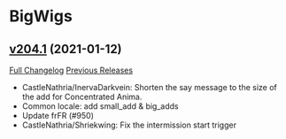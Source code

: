 # BigWigs

## [v204.1](https://github.com/BigWigsMods/BigWigs/tree/v204.1) (2021-01-12)
[Full Changelog](https://github.com/BigWigsMods/BigWigs/compare/v204...v204.1) [Previous Releases](https://github.com/BigWigsMods/BigWigs/releases)

- CastleNathria/InervaDarkvein: Shorten the say message to the size of the add for Concentrated Anima.  
- Common locale: add small\_add & big\_adds  
- Update frFR (#950)  
- CastleNathria/Shriekwing: Fix the intermission start trigger  
